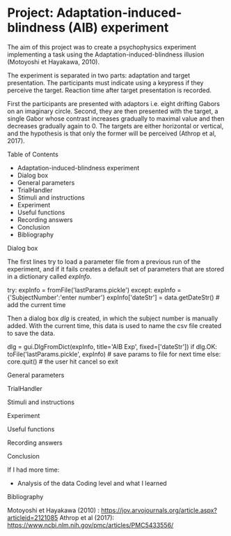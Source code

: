 # Project: Adaptation-induced-blindness (AIB) experiment

The aim of this project was to create a psychophysics experiment implementing a task using the Adaptation-induced-blindness illusion (Motoyoshi et Hayakawa, 2010).

The experiment is separated in two parts: adaptation and target presentation. The participants must indicate using a keypress if they perceive the target. Reaction time after target presentation is recorded.

First the participants are presented with adaptors i.e. eight drifting Gabors on an imaginary circle. Second, they are then presented with the target, a single Gabor whose contrast increases gradually to maximal value and then decreases gradually again to 0. The targets are either horizontal or vertical, and the hypothesis is that only the former will be perceived (Athrop et al, 2017).

Table of Contents

 - Adaptation-induced-blindness experiment
  - Dialog box
  - General parameters
  - TrialHandler
  - Stimuli and instructions
  - Experiment
   - Useful functions
   - Recording answers
  - Conclusion
  - Bibliography
 
 Dialog box
 
The first lines try to load a parameter file from a previous run of the experiment, and if it fails creates a default set of parameters that are stored in a dictionary called _expInfo_.

try:
    expInfo = fromFile('lastParams.pickle')
except:
    expInfo = {'SubjectNumber':'enter number'}
expInfo['dateStr'] = data.getDateStr()  # add the current time

Then a dialog box _dlg_ is created, in which the subject number is manually added. With the current time, this data is used to name the csv file created to save the data.

dlg = gui.DlgFromDict(expInfo, title='AIB Exp', fixed=['dateStr'])
if dlg.OK:
    toFile('lastParams.pickle', expInfo)  # save params to file for next time
else:
    core.quit()  # the user hit cancel so exit

General parameters

TrialHandler

Stimuli and instructions

Experiment

Useful functions

Recording answers

Conclusion

If I had more time:
 - Analysis of the data
 Coding level and what I learned

Bibliography

Motoyoshi et Hayakawa (2010) : https://jov.arvojournals.org/article.aspx?articleid=2121085
Athrop et al (2017): https://www.ncbi.nlm.nih.gov/pmc/articles/PMC5433556/
